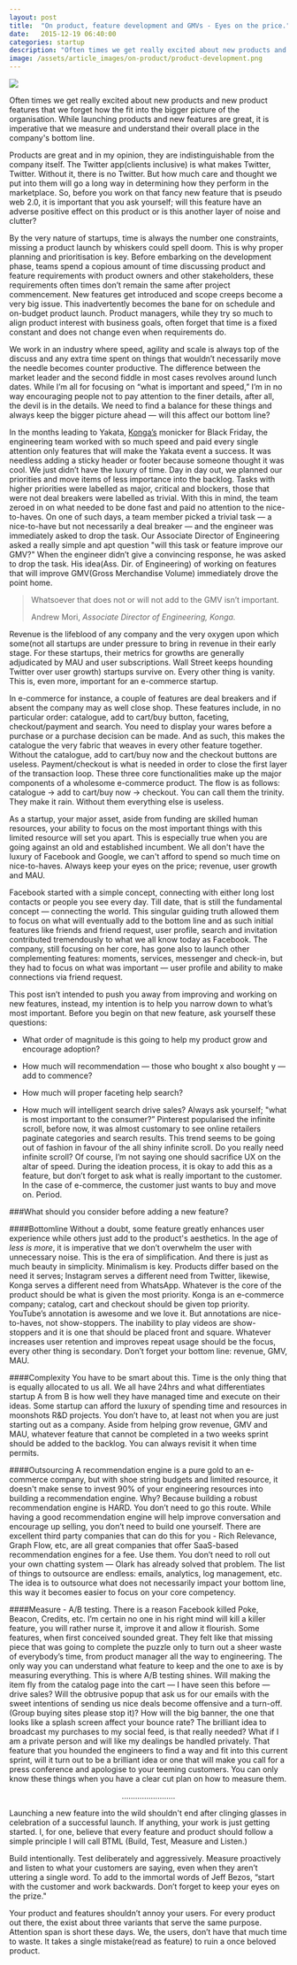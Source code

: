 ```yaml
---
layout: post
title:  "On product, feature development and GMVs - Eyes on the price."
date:   2015-12-19 06:40:00
categories: startup
description: "Often times we get really excited about new products and new product features that we forget how the fit into the bigger picture of the organisation. While launching products and new features are great, it is imperative that we measure and understand their overall place in the company's bottom line."
image: /assets/article_images/on-product/product-development.png
---
```


<img src="{{ site.url }}/assets/article_images/on-product/jira.png"/>

Often times we get really excited about new products and new product features that we forget how the fit into the bigger picture of the organisation. While launching products and new features are great, it is imperative that we measure and understand their overall place in the company's bottom line.

Products are great and in my opinion, they are indistinguishable from the company itself. The Twitter app(clients inclusive) is what makes Twitter, Twitter. Without it, there is no Twitter. But how much care and thought we put into them will go a long way in determining how they perform in the marketplace. So, before you work on that fancy new feature that is pseudo web 2.0, it is important that you ask yourself; will this feature have an adverse positive effect on this product or is this another layer of noise and clutter?

By the very nature of startups, time is always the number one constraints, missing a product launch by whiskers could spell doom. This is why proper planning and prioritisation is key. Before embarking on the development phase, teams spend a copious amount of time discussing product and feature requirements with product owners and other stakeholders, these requirements often times don’t remain the same after project commencement. New features get introduced and scope creeps become a very big issue. This inadvertently becomes the bane for on schedule and on-budget product launch. Product managers, while they try so much to align product interest with business goals, often forget that time is a fixed constant and does not change even when requirements do.

We work in an industry where speed, agility and scale is always top of the discuss and any extra time spent on things that wouldn’t necessarily move the needle becomes counter productive. The difference between the market leader and the second fiddle in most cases revolves around lunch dates. While I’m all for focusing on “what is important and speed,” I’m in no way encouraging people not to pay attention to the finer details, after all, the devil is in the details. We need to find a balance for these things and always keep the bigger picture ahead — will this affect our bottom line?

In the months leading to Yakata, [Konga’s](http://www.konga.com) monicker for Black Friday, the engineering team worked with so much speed and paid every single attention only features that will make the Yakata event a success. It was needless adding a sticky header or footer because someone thought it was cool. We just didn’t have the luxury of time. Day in day out, we planned our priorities and move items of less importance into the backlog. Tasks with higher priorities were labelled as major, critical and blockers, those that were not deal breakers were labelled as trivial. With this in mind, the team zeroed in on what needed to be done fast and paid no attention to the nice-to-haves. On one of such days, a team member picked a trivial task — a nice-to-have but not necessarily a deal breaker — and the engineer was immediately asked to drop the task. Our Associate Director of Engineering asked a really simple and apt question "will this task or feature improve our GMV?" When the engineer didn’t give a convincing response, he was asked to drop the task. His idea(Ass. Dir. of Engineering) of working on features that will improve GMV(Gross Merchandise Volume) immediately drove the point home.

<blockquote>
    <p>Whatsoever that does not or will not add to the GMV isn’t important.</p>
    <footer>Andrew Mori, <cite>Associate Director of Engineering, Konga.</cite></footer>
</blockquote>

Revenue is the lifeblood of any company and the very oxygen upon which some(not all startups are under pressure to bring in revenue in their early stage. For these startups, their metrics for growths are generally adjudicated by MAU and user subscriptions. Wall Street keeps hounding Twitter over user growth) startups survive on. Every other thing is vanity. This is, even more, important for an e-commerce startup.

In e-commerce for instance, a couple of features are deal breakers and if absent the company may as well close shop. These features include, in no particular order: catalogue, add to cart/buy button, faceting, checkout/payment and search. You need to display your wares before a purchase or a purchase decision can be made. And as such, this makes the catalogue the very fabric that weaves in every other feature together. Without the catalogue, add to cart/buy now and the checkout buttons are useless. Payment/checkout is what is needed in order to close the first layer of the transaction loop. These three core functionalities make up the major components of a wholesome e-commerce product. The flow is as follows: catalogue -> add to cart/buy now -> checkout. You can call them the trinity. They make it rain. Without them everything else is useless.

As a startup, your major asset, aside from funding are skilled human resources, your ability to focus on the most important things with this limited resource will set you apart. This is especially true when you are going against an old and established incumbent. We all don't have the luxury of Facebook and Google, we can't afford to spend so much time on nice-to-haves. Always keep your eyes on the price; revenue, user growth and MAU.

Facebook started with a simple concept, connecting with either long lost contacts or people you see every day. Till date, that is still the fundamental concept — connecting the world. This singular guiding truth allowed them to focus on what will eventually add to the bottom line and as such initial features like friends and friend request, user profile, search and invitation contributed tremendously to what we all know today as Facebook. The company, still focusing on her core, has gone also to launch other complementing features: moments, services, messenger and check-in, but they had to focus on what was important — user profile and ability to make connections via friend request.

This post isn’t intended to push you away from improving and working on new features, instead, my intention is to help you narrow down to what’s most important. Before you begin on that new feature, ask yourself these questions:

- What order of magnitude is this going to help my product grow and encourage adoption?

- How much will recommendation — those who bought x also bought y — add to commence?
- How much will proper faceting help search?
- How much will intelligent search drive sales?
Always ask yourself; "what is most important to the consumer?” Pinterest popularised the infinite scroll, before now, it was almost customary to see online retailers paginate categories and search results. This trend seems to be going out of fashion in favour of the all shiny infinite scroll. Do you really need infinite scroll? Of course, I’m not saying one should sacrifice UX on the altar of speed. During the ideation process, it is okay to add this as a feature, but don’t forget to ask what is really important to the customer. In the case of e-commerce, the customer just wants to buy and move on. Period.

###What should you consider before adding a new feature?


####Bottomline
Without a doubt, some feature greatly enhances user experience while others just add to the product's aesthetics. In the age of <em>less is more</em>, it is imperative that we don’t overwhelm the user with unnecessary noise. This is the era of simplification. And there is just as much beauty in simplicity. Minimalism is key. Products differ based on the need it serves; Instagram serves a different need from Twitter, likewise, Konga serves a different need from WhatsApp. Whatever is the core of the product should be what is given the most priority. Konga is an e-commerce company; catalog, cart and checkout should be given top priority. YouTube’s annotation is awesome and we love it. But annotations are nice-to-haves, not show-stoppers. The inability to play videos are show-stoppers and it is one that should be placed front and square. Whatever increases user retention and improves repeat usage should be the focus, every other thing is secondary. Don’t forget your bottom line: revenue, GMV, MAU.

####Complexity
You have to be smart about this. Time is the only thing that is equally allocated to us all. We all have 24hrs and what differentiates startup A from B is how well they have managed time and execute on their ideas. Some startup can afford the luxury of spending time and resources in moonshots R&D projects. You don’t have to, at least not when you are just starting out as a company. Aside from helping grow revenue, GMV and MAU, whatever feature that cannot be completed in a two weeks sprint should be added to the backlog. You can always revisit it when time permits.

####Outsourcing
A recommendation engine is a pure gold to an e-commerce company, but with shoe string budgets and limited resource, it doesn't make sense to invest 90% of your engineering resources into building a recommendation engine. Why? Because building a robust recommendation engine is HARD. You don’t need to go this route. While having a good recommendation engine will help improve conversation and encourage up selling, you don’t need to build one yourself.  There are excellent third party companies that can do this for you - Rich Relevance, Graph Flow, etc, are all great companies that offer SaaS-based recommendation engines for a fee. Use them. You don’t need to roll out your own chatting system — Olark has already solved that problem. The list of things to outsource are endless: emails, analytics, log management, etc. The idea is to outsource what does not necessarily impact your bottom line, this way it becomes easier to focus on your core competency.

####Measure - A/B testing.
There is a reason Facebook killed Poke, Beacon, Credits, etc. I’m certain no one in his right mind will kill a killer feature, you will rather nurse it, improve it and allow it flourish. Some features, when first conceived sounded great. They felt like that missing piece that was going to complete the puzzle only to turn out a sheer waste of everybody’s time, from product manager all the way to engineering. The only way you can understand what feature to keep and the one to axe is by measuring everything. This is where A/B testing shines. Will making the item fly from the catalog page into the cart — I have seen this before — drive sales? Will the obtrusive popup that ask us for our emails with the sweet intentions of sending us nice deals become offensive and a turn-off. (Group buying sites please stop it)? How will the big banner, the one that looks like a splash screen affect your bounce rate? The brilliant idea to broadcast my purchases to my social feed, is that really needed? What if I am a private person and will like my dealings be handled privately. That feature that you hounded the engineers to find a way and fit into this current sprint, will it turn out to be a brilliant idea or one that will make you call for a press conference and apologise to your teeming customers. You can only know these things when you have a clear cut plan on how to measure them.

<center>........................</center>

Launching a new feature into the wild shouldn't end after clinging glasses in celebration of a successful launch. If anything, your work is just getting started. I, for one, believe that every feature and product should follow a simple principle I will call BTML (Build, Test, Measure and Listen.)

Build intentionally. Test deliberately and aggressively. Measure proactively and listen to what your customers are saying, even when they aren’t uttering a single word. To add to the immortal words of Jeff Bezos, “start with the customer and work backwards. Don’t forget to keep your eyes on the prize."

Your product and features shouldn’t annoy your users. For every product out there, the exist about three variants that serve the same purpose. Attention span is short these days. We, the users, don’t have that much time to waste. It takes a single mistake(read as feature) to ruin a once beloved product.